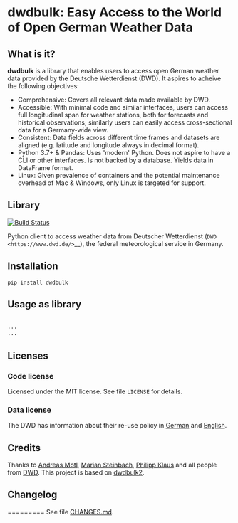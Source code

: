 # dwdbulk: Easy Access to the World of Open German Weather Data

## What is it?

**dwdbulk** is a library that enables users to access open German weather data provided by the Deutsche Wetterdienst (DWD). It aspires to acheive the following objectives:

- Comprehensive: Covers all relevant data made available by DWD.
- Accessible: With minimal code and similar interfaces, users can access full longitudinal span for weather stations, both for forecasts and historical observations; similarly users can easily access cross-sectional data for a Germany-wide view.
- Consistent: Data fields across different time frames and datasets are aligned (e.g. latitude and longitude always in decimal format).
- Python 3.7+ & Pandas: Uses 'modern' Python. Does not aspire to have a CLI or other interfaces. Is not backed by a database. Yields data in DataFrame format.
- Linux: Given prevalence of containers and the potential maintenance overhead of Mac & Windows, only Linux is targeted for support.

## Library

[![Build Status](https://dev.azure.com/jlewis91/dwdbulk/_apis/build/status/jlewis91.dwdbulk?branchName=master)](https://dev.azure.com/jlewis91/dwdbulk/_build/latest?definitionId=1&branchName=master)

Python client to access weather data from Deutscher Wetterdienst
(`DWD <https://www.dwd.de/>`__), the federal meteorological service in
Germany.

## Installation

`pip install dwdbulk`

## Usage as library

```python

...
...

```

## Licenses


### Code license

Licensed under the MIT license. See file ``LICENSE`` for details.

### Data license

The DWD has information about their re-use policy in
[German](https://www.dwd.de/DE/service/copyright/copyright_node.html) and
[English](https://www.dwd.de/EN/service/copyright/copyright_node.html).


## Credits

Thanks to [Andreas Motl](https://github.com/amotl), [Marian Steinbach](https://github.com/marians), [Philipp Klaus](https://github.com/pklaus) and all people from [DWD](https://www.dwd.de/). This project is based on [dwdbulk2](https://github.com/hiveeyes/dwdbulk2).

## Changelog
=========
See file [CHANGES.md]().
